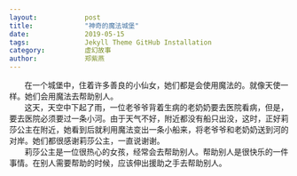 ```yaml
---
layout:            post
title:             "神奇的魔法城堡"
date:              2019-05-15
tags:              Jekyll Theme GitHub Installation 
category:          虚幻故事
author:            郑紫燕
---
```

&#160; &#160; &#160; &#160;在一个城堡中，住着许多善良的小仙女，她们都是会使用魔法的。就像天使一样。她们会用魔法去帮助别人。  
&#160; &#160; &#160; &#160;这天，天空中下起了雨，一位老爷爷背着生病的老奶奶要去医院看病，但是，要去医院必须要过一条小河。由于天气不好，附近都没有船只出没，这时，正好莉莎公主在附近，她看到后就利用魔法变出一条小船来，将老爷爷和老奶奶送到河的对岸。她们都很感谢莉莎公主，一直说谢谢。  
&#160; &#160; &#160; &#160;莉莎公主是一位很热心的女孩，经常会去帮助别人。帮助别人是很快乐的一件事情。在别人需要帮助的时候，应该伸出援助之手去帮助别人。